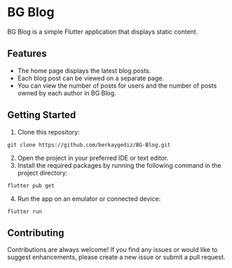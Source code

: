 # BG Blog

BG Blog is a simple Flutter application that displays static content.

## Features

- The home page displays the latest blog posts.
- Each blog post can be viewed on a separate page.
- You can view the number of posts for users and the number of posts owned by each author in BG
  Blog.

## Getting Started

1. Clone this repository:

```
git clone https://github.com/berkaygediz/BG-Blog.git
```

2. Open the project in your preferred IDE or text editor.
3. Install the required packages by running the following command in the project directory:

```
flutter pub get
```

4. Run the app on an emulator or connected device:

```
flutter run
```

## Contributing

Contributions are always welcome! If you find any issues or would like to suggest enhancements,
please create a new issue or submit a pull request.
